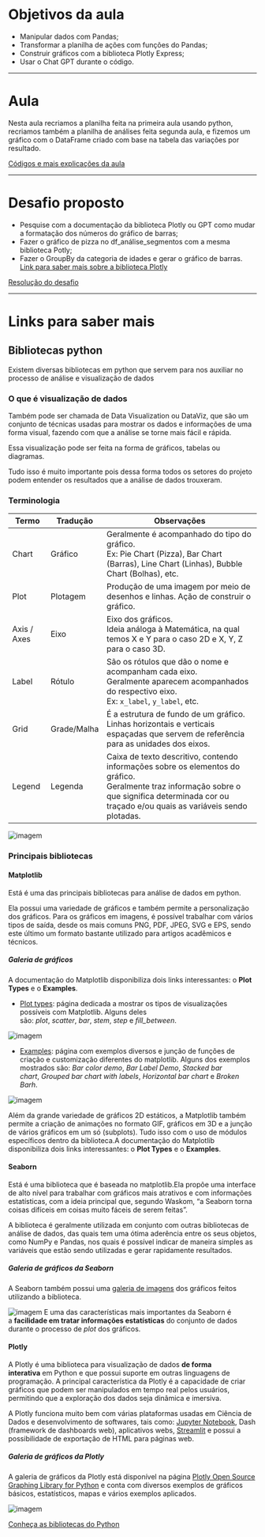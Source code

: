 
# Objetivos da aula

- Manipular dados com Pandas;
- Transformar a planilha de ações com funções do Pandas;
- Construir gráficos com a biblioteca Plotly Express;
- Usar o Chat GPT durante o código.

---
# Aula 

Nesta aula recriamos a planilha feita na primeira aula usando python, recriamos também a planilha de análises feita segunda aula, e fizemos um gráfico com o DataFrame criado com base na tabela das variações por resultado.

[Códigos e mais explicações da aula](aula3_codigo.ipynb)

---
# Desafio proposto

- Pesquise com a documentação da biblioteca Plotly ou GPT como mudar a formatação dos números do gráfico de barras;
- Fazer o gráfico de pizza no df_análise_segmentos com a mesma biblioteca Potly;
- Fazer o GroupBy da categoria de idades e gerar o gráfico de barras.
[Link para saber mais sobre a biblioteca Plotly](https://plotly.com/python/bar-charts/)

[Resolução do desafio](desafio_aula3.ipynb)

---
# Links para saber mais

## Bibliotecas python

Existem diversas bibliotecas em python que servem para nos auxiliar no processo de análise e visualização de dados

### O que é visualização de dados

Também pode ser chamada de Data Visualization ou DataViz, que são um conjunto de técnicas usadas para mostrar os dados e informações de uma forma visual, fazendo com que a análise se torne mais fácil e rápida.

Essa visualização pode ser feita na forma de gráficos, tabelas ou diagramas.

Tudo isso é muito importante pois dessa forma todos os setores do projeto podem entender os resultados que a análise de dados trouxeram.

### Terminologia

| **Termo**   | **Tradução** | **Observações**                                                                                                                                                                                         |
| ----------- | ------------ | ------------------------------------------------------------------------------------------------------------------------------------------------------------------------------------------------------- |
| Chart       | Gráfico      | Geralmente é acompanhado do tipo do gráfico.  <br>Ex: Pie Chart (Pizza), Bar Chart (Barras), Line Chart (Linhas), Bubble Chart (Bolhas), etc.                                                           |
| Plot        | Plotagem     | Produção de uma imagem por meio de desenhos e linhas. Ação de construir o gráfico.                                                                                                                      |
| Axis / Axes | Eixo         | Eixo dos gráficos.  <br>Ideia análoga à Matemática, na qual temos X e Y para o caso 2D e X, Y, Z para o caso 3D.                                                                                        |
| Label       | Rótulo       | São os rótulos que dão o nome e acompanham cada eixo.  <br>Geralmente aparecem acompanhados do respectivo eixo. Ex: `x_label`, `y_label`, etc.                                                          |
| Grid        | Grade/Malha  | É a estrutura de fundo de um gráfico.  <br>Linhas horizontais e verticais espaçadas que servem de referência para as unidades dos eixos.                                                                |
| Legend      | Legenda      | Caixa de texto descritivo, contendo informações sobre os elementos do gráfico.  <br>Geralmente traz informação sobre o que significa determinada cor ou traçado e/ou quais as variáveis sendo plotadas. |

![imagem](../imagens/Pastedimage20240330202644.png)

### Principais bibliotecas

#### Matplotlib

Está é uma das principais bibliotecas para análise de dados em python.

Ela possui uma variedade de gráficos e também permite a personalização dos gráficos. Para os gráficos em imagens, é possível trabalhar com vários tipos de saída, desde os mais comuns PNG, PDF, JPEG, SVG e EPS, sendo este último um formato bastante utilizado para artigos acadêmicos e técnicos. 

##### Galeria de gráficos 

A documentação do Matplotlib disponibiliza dois links interessantes: o **Plot Types** e o **Examples**.

- [Plot types](https://matplotlib.org/stable/plot_types/): página dedicada a mostrar os tipos de visualizações possíveis com Matplotlib. Alguns deles são: _plot_, _scatter_, _bar_, _stem_, _step_ e _fill_between_.

![imagem](../imagens/Pastedimage20240330203527.png)

- [Examples](https://matplotlib.org/stable/gallery/): página com exemplos diversos e junção de funções de criação e customização diferentes do matplotlib. Alguns dos exemplos mostrados são: _Bar color demo_, _Bar Label Demo_, _Stacked bar chart_, _Grouped bar chart with labels_, _Horizontal bar chart_ e _Broken Barh_.

![imagem](../imagens/Pastedimage20240330203813.png)

Além da grande variedade de gráficos 2D estáticos, a Matplotlib também permite a criação de animações no formato GIF, gráficos em 3D e a junção de vários gráficos em um só (subplots). Tudo isso com o uso de módulos específicos dentro da biblioteca.A documentação do Matplotlib disponibiliza dois links interessantes: o **Plot Types** e o **Examples**.

#### Seaborn

Está é uma biblioteca que é baseada no matplotlib.Ela propõe uma interface de alto nível para trabalhar com gráficos mais atrativos e com informações estatísticas, com a ideia principal que, segundo Waskom, “a Seaborn torna coisas difíceis em coisas muito fáceis de serem feitas”.

A biblioteca é geralmente utilizada em conjunto com outras bibliotecas de análise de dados, das quais tem uma ótima aderência entre os seus objetos, como NumPy e Pandas, nos quais é possível indicar de maneira simples as variáveis que estão sendo utilizadas e gerar rapidamente resultados.

##### Galeria de gráficos da Seaborn

A Seaborn também possui uma [galeria de imagens](https://seaborn.pydata.org/examples/index.html) dos gráficos feitos utilizando a biblioteca.

![imagem](../imagens/Pastedimage20240330205136.png)
E uma das características mais importantes da Seaborn é a **facilidade em tratar informações estatísticas** do conjunto de dados durante o processo de _plot_ dos gráficos.

#### Plotly

A Plotly é uma biblioteca para visualização de dados **de forma interativa** em Python e que possui suporte em outras linguagens de programação.
A principal característica da Plotly é a capacidade de criar gráficos que podem ser manipulados em tempo real pelos usuários, permitindo que a exploração dos dados seja dinâmica e imersiva.

A Plotly funciona muito bem com várias plataformas usadas em Ciência de Dados e desenvolvimento de softwares, tais como: [Jupyter Notebook](https://www.alura.com.br/artigos/conhecendo-o-jupyter-notebook), Dash (framework de dashboards web), aplicativos webs, [Streamlit](https://www.alura.com.br/artigos/streamlit-compartilhando-sua-aplicacao-de-dados-sem-dor-de-cabeca) e possui a possibilidade de exportação de HTML para páginas web.
##### Galeria de gráficos da Plotly

A galeria de gráficos da Plotly está disponível na página [Plotly Open Source Graphing Library for Python](https://plotly.com/python/) e conta com diversos exemplos de gráficos básicos, estatísticos, mapas e vários exemplos aplicados.

![imagem](../imagens/Pastedimage20240330205425.png)

[Conheça as bibliotecas do Python](https://www.alura.com.br/artigos/data-visualization-conhecendo-bibliotecas-python)
